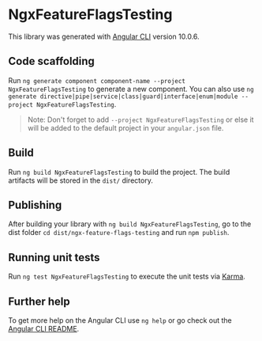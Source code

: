 # NgxFeatureFlagsTesting

This library was generated with [Angular CLI](https://github.com/angular/angular-cli) version 10.0.6.

## Code scaffolding

Run `ng generate component component-name --project NgxFeatureFlagsTesting` to generate a new component. You can also use `ng generate directive|pipe|service|class|guard|interface|enum|module --project NgxFeatureFlagsTesting`.
> Note: Don't forget to add `--project NgxFeatureFlagsTesting` or else it will be added to the default project in your `angular.json` file. 

## Build

Run `ng build NgxFeatureFlagsTesting` to build the project. The build artifacts will be stored in the `dist/` directory.

## Publishing

After building your library with `ng build NgxFeatureFlagsTesting`, go to the dist folder `cd dist/ngx-feature-flags-testing` and run `npm publish`.

## Running unit tests

Run `ng test NgxFeatureFlagsTesting` to execute the unit tests via [Karma](https://karma-runner.github.io).

## Further help

To get more help on the Angular CLI use `ng help` or go check out the [Angular CLI README](https://github.com/angular/angular-cli/blob/master/README.md).
